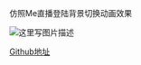 仿照Me直播登陆背景切换动画效果

![这里写图片描述](https://github.com/byhook/MovingBackground/blob/master/img/main.gif?raw=true)

[Github地址](https://github.com/byhook/MovingBackground)